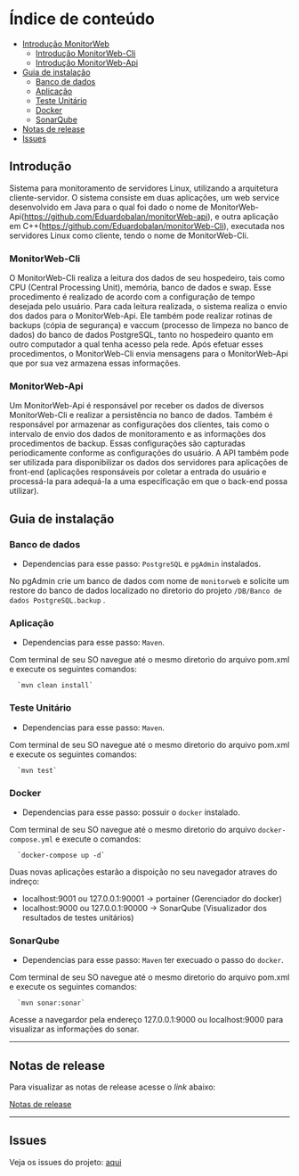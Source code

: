 
# Índice de conteúdo

* [Introdução MonitorWeb](#introdução "Introdução sobre o sistema MonitorWeb")
  * [Introdução MonitorWeb-Cli](#monitorweb-cli "Introdução sobre o sistema MonitorWeb-Cli")
  * [Introdução MonitorWeb-Api](#monitorweb-api "Introdução sobre o sistema MonitorWeb-Api")
* [Guia de instalação](#guia-de-instalação "Guia de instalação")
  * [Banco de dados](#banco-de-dados "Banco de dados")
   * [Aplicação](#aplicação "Aplicação")
   * [Teste Unitário](#teste-unitário "Teste Unitário")
   * [Docker](#docker "Docker")
   * [SonarQube](#sonarqube "SonarQube")
* [Notas de release](#notas-de-release "Notas de release do projeto")
* [Issues](#issues "Issues do projeto")


## Introdução

Sistema para monitoramento de servidores Linux, utilizando a arquitetura cliente-servidor. O sistema consiste em duas aplicações, um web service desenvolvido em Java para o qual foi dado o nome de MonitorWeb-Api(https://github.com/Eduardobalan/monitorWeb-api), e outra aplicação em C++(https://github.com/Eduardobalan/monitorWeb-Cli), executada nos servidores Linux como cliente, tendo o nome de MonitorWeb-Cli.

### MonitorWeb-Cli

O MonitorWeb-Cli realiza a leitura dos dados de seu hospedeiro, tais como CPU (Central Processing Unit), memória, banco de dados e swap. Esse procedimento é realizado de acordo com a configuração de tempo desejada pelo usuário. Para cada leitura realizada, o sistema realiza o envio dos dados para o MonitorWeb-Api. Ele também pode realizar rotinas de backups (cópia de segurança) e vaccum (processo de limpeza no banco de dados) do banco de dados PostgreSQL, tanto no hospedeiro quanto em outro computador a qual tenha acesso pela rede. Após efetuar esses procedimentos, o MonitorWeb-Cli envia mensagens para o MonitorWeb-Api que por sua vez armazena essas informações.

### MonitorWeb-Api

Um MonitorWeb-Api é responsável por receber os dados de diversos MonitorWeb-Cli e realizar a persistência no banco de dados. Também é responsável por armazenar as configurações dos clientes, tais como o intervalo de envio dos dados de monitoramento e as informações dos procedimentos de backup. Essas configurações são capturadas periodicamente conforme as configurações do usuário. A API também pode ser utilizada para disponibilizar os dados dos servidores para aplicações de front-end (aplicações responsáveis por coletar a entrada do usuário e processá-la para adequá-la a uma especificação em que o back-end possa utilizar).


## Guia de instalação

### Banco de dados

- Dependencias para esse passo: `PostgreSQL` e `pgAdmin` instalados.

No pgAdmin crie um banco de dados com nome de `monitorweb` e solicite um restore do banco de dados localizado no diretorio do projeto `/DB/Banco de dados PostgreSQL.backup` .

### Aplicação
- Dependencias para esse passo: `Maven`.

Com terminal de seu SO navegue até o mesmo diretorio do arquivo pom.xml e execute os seguintes comandos:

      `mvn clean install`


### Teste Unitário
- Dependencias para esse passo: `Maven`.

Com terminal de seu SO navegue até o mesmo diretorio do arquivo pom.xml e execute os seguintes comandos:

      `mvn test`

### Docker
- Dependencias para esse passo: possuir o `docker` instalado.

Com terminal de seu SO navegue até o mesmo diretorio do arquivo `docker-compose.yml` e execute o comandos:

      `docker-compose up -d`

Duas novas aplicações estarão a dispoição no seu navegador atraves do indreço:

- localhost:9001 ou 127.0.0.1:90001 -> portainer (Gerenciador do docker)
- localhost:9000 ou 127.0.0.1:90000 -> SonarQube (Visualizador dos resultados de testes unitários)


### SonarQube
- Dependencias para esse passo: `Maven` ter execuado o passo do `docker`.

Com terminal de seu SO navegue até o mesmo diretorio do arquivo pom.xml e execute os seguintes comandos:

      `mvn sonar:sonar`

Acesse a navegardor pela endereço 127.0.0.1:9000 ou localhost:9000 para visualizar as informações do sonar.

-----

## Notas de release

Para visualizar as notas de release acesse o _link_ abaixo:

[Notas de release](CHANGELOG.md)

-----

## Issues

Veja os issues do projeto: [aqui](../../issues)
